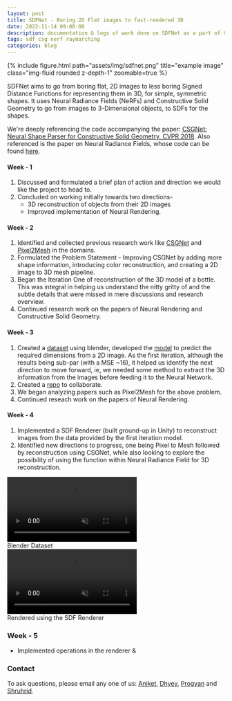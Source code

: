 ```yaml
---
layout: post
title: SDFNet - Boring 2D Flat images to fast-rendered 3D
date: 2022-11-14 09:00:00
description: documentation & logs of work done on SDFNet as a part of CS499 Project Course!
tags: sdf csg nerf raymarching
categories: blog
---
```


<div class="row">
    <div class="col-sm mt-3 mt-md-0">
        {% include figure.html path="assets/img/sdfnet.png" title="example image" class="img-fluid rounded z-depth-1" zoomable=true %}
    </div>
</div>

SDFNet aims to go from boring flat, 2D images to less boring Signed Distance Functions for representing them in 3D, for simple, symmetric shapes. It uses Neural Radiance Fields (NeRFs) and Constructive Solid Geometry to go from images to 3-Dimensional objects, to SDFs for the shapes.

We're deeply referencing the code accompanying the paper: [CSGNet: Neural Shape Parser for Constructive Solid Geometry, CVPR 2018](https://arxiv.org/abs/1712.08290). Also referenced is the paper on Neural Radiance Fields, whose code can be found [here](https://github.com/bmild/nerf).

#### Week - 1

1. Discussed and formulated a brief plan of action and direction we would like the project to head to.
2. Concluded on working initially towards two directions- 
   * 3D reconstruction of objects from their 2D images
   * Improved implementation of Neural Rendering. 

#### Week - 2

1. Identified and collected previous research work like [CSGNet](https://hippogriff.github.io/CSGNet/) and [Pixel2Mesh](https://nywang16.github.io/p2m/index.html) in the domains.
2. Formulated the Problem Statement - Improving CSGNet by adding more shape information, introducing color reconstruction, and creating a 2D image to 3D mesh pipeline.
3. Began the Iteration One of reconstruction of the 3D model of a bottle. This was integral in helping us understand the nitty gritty of and the subtle details that were missed in mere discussions and research overview.
4. Continued research work on the papers of Neural Rendering and Constructive Solid Geometry.

#### Week - 3

1. Created a [dataset](https://drive.google.com/drive/folders/1QhGyF3J2KmQ43NiDzePNF9ne_9iHSgRk) using blender, developed the [model](https://colab.research.google.com/drive/1HBpZzwO55UoJX1YpubzkLNc-pvD0C2Th?ts=62eb973a) to predict the required dimensions from a 2D image. As the first iteration, although the results being sub-par (with a MSE ~16), it helped us identify the next direction to move forward, ie, we needed some method to extract the 3D information from the images before feeding it to the Neural Network.
2. Created a [repo](https://github.com/aniketrajnish/CS499-SDFNet) to collaborate. 
3. We began analyzing papers such as Pixel2Mesh for the above problem.
4. Continued reseach work on the papers of Neural Rendering.

#### Week - 4

1. Implemented a SDF Renderer (built ground-up in Unity) to reconstruct images from the data provided by the first iteration model.
2. Identified new directions to progress, one being Pixel to Mesh followed by reconstruction using CSGNet, while also looking to explore the possibility of using the function within Neural Radiance Field for 3D reconstruction.

<div class="row">
    <div class="col-sm mt-3 mt-md-0">
        <video class="video-fluid rounded z-depth-1" autoplay muted loop>
            <source src="../../../assets/img/bottle_dataset.mp4" type="video/mp4">
        </video>
        <div class="caption">
            Blender Dataset
        </div>
    </div>
    <div class="col-sm mt-3 mt-md-0">
        <video class="video-fluid rounded z-depth-1" autoplay muted loop>
            <source src="../../../assets/img/bottle_sdf.mp4" type="video/mp4">
        </video>
        <div class="caption">
            Rendered using the SDF Renderer
        </div>
    </div>    
</div>

### Week - 5
* Implemented operations in the renderer & 

### Contact

To ask questions, please email any one of us: [Aniket](mailto:aniket.r@iitgn.ac.in), [Dhyey](mailto:dhyey.thummar@iitgn.ac.in), [Progyan](mailto:progyan.das@iitgn.ac.in) and [Shruhrid](mailto:shruhrid.banthia@iitgn.ac.in).
